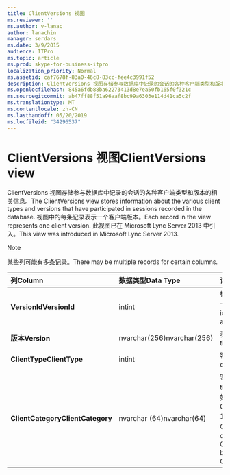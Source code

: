 ```yaml
---
title: ClientVersions 视图
ms.reviewer: ''
ms.author: v-lanac
author: lanachin
manager: serdars
ms.date: 3/9/2015
audience: ITPro
ms.topic: article
ms.prod: skype-for-business-itpro
localization_priority: Normal
ms.assetid: caf7678f-83a0-46c8-83cc-fee4c3991f52
description: ClientVersions 视图存储参与数据库中记录的会话的各种客户端类型和版本的相关信息。 视图中的每条记录表示一个客户端版本。 此视图已在 Microsoft Lync Server 2013 中引入。
ms.openlocfilehash: 845a6fdb88ba62273413d8e7ea50fb165f0f321c
ms.sourcegitcommit: ab47ff88f51a96aaf8bc99a6303e114d41ca5c2f
ms.translationtype: MT
ms.contentlocale: zh-CN
ms.lasthandoff: 05/20/2019
ms.locfileid: "34296537"
---
```

# <a name="clientversions-view"></a><span data-ttu-id="277f8-105">ClientVersions 视图</span><span class="sxs-lookup"><span data-stu-id="277f8-105">ClientVersions view</span></span>
 
<span data-ttu-id="277f8-106">ClientVersions 视图存储参与数据库中记录的会话的各种客户端类型和版本的相关信息。</span><span class="sxs-lookup"><span data-stu-id="277f8-106">The ClientVersions view stores information about the various client types and versions that have participated in sessions recorded in the database.</span></span> <span data-ttu-id="277f8-107">视图中的每条记录表示一个客户端版本。</span><span class="sxs-lookup"><span data-stu-id="277f8-107">Each record in the view represents one client version.</span></span> <span data-ttu-id="277f8-108">此视图已在 Microsoft Lync Server 2013 中引入。</span><span class="sxs-lookup"><span data-stu-id="277f8-108">This view was introduced in Microsoft Lync Server 2013.</span></span>
  
> [!NOTE]
> <span data-ttu-id="277f8-109">某些列可能有多条记录。</span><span class="sxs-lookup"><span data-stu-id="277f8-109">There may be multiple records for certain columns.</span></span> 
  
|<span data-ttu-id="277f8-110">**列**</span><span class="sxs-lookup"><span data-stu-id="277f8-110">**Column**</span></span>|<span data-ttu-id="277f8-111">**数据类型**</span><span class="sxs-lookup"><span data-stu-id="277f8-111">**Data Type**</span></span>|<span data-ttu-id="277f8-112">**详细信息**</span><span class="sxs-lookup"><span data-stu-id="277f8-112">**Details**</span></span>|
|:-----|:-----|:-----|
|<span data-ttu-id="277f8-113">**VersionId**</span><span class="sxs-lookup"><span data-stu-id="277f8-113">**VersionId**</span></span> <br/> |<span data-ttu-id="277f8-114">int</span><span class="sxs-lookup"><span data-stu-id="277f8-114">int</span></span>  <br/> |<span data-ttu-id="277f8-115">标识此客户端类型和版本的唯一编号。</span><span class="sxs-lookup"><span data-stu-id="277f8-115">Unique number identifying this client type and version.</span></span>  <br/> |
|<span data-ttu-id="277f8-116">**版本**</span><span class="sxs-lookup"><span data-stu-id="277f8-116">**Version**</span></span> <br/> |<span data-ttu-id="277f8-117">nvarchar(256)</span><span class="sxs-lookup"><span data-stu-id="277f8-117">nvarchar(256)</span></span>  <br/> |<span data-ttu-id="277f8-118">表示用户代理。</span><span class="sxs-lookup"><span data-stu-id="277f8-118">Represents the user agent.</span></span>  <br/> |
|<span data-ttu-id="277f8-119">**ClientType**</span><span class="sxs-lookup"><span data-stu-id="277f8-119">**ClientType**</span></span> <br/> |<span data-ttu-id="277f8-120">int</span><span class="sxs-lookup"><span data-stu-id="277f8-120">int</span></span>  <br/> |<span data-ttu-id="277f8-121">客户端的类型。</span><span class="sxs-lookup"><span data-stu-id="277f8-121">Type of client.</span></span>  <br/> |
|<span data-ttu-id="277f8-122">**ClientCategory**</span><span class="sxs-lookup"><span data-stu-id="277f8-122">**ClientCategory**</span></span> <br/> |<span data-ttu-id="277f8-123">nvarchar (64)</span><span class="sxs-lookup"><span data-stu-id="277f8-123">nvarchar(64)</span></span>  <br/> |<span data-ttu-id="277f8-124">客户端所属的类别。</span><span class="sxs-lookup"><span data-stu-id="277f8-124">Category that the client belongs to.</span></span> <span data-ttu-id="277f8-125">例如, 客户端 Conferencing_Attendant_ 1.0 属于 ClientCategory CAA。</span><span class="sxs-lookup"><span data-stu-id="277f8-125">For example, the client Conferencing_Attendant_1.0 belongs to the ClientCategory CAA.</span></span>  <br/> |
   

